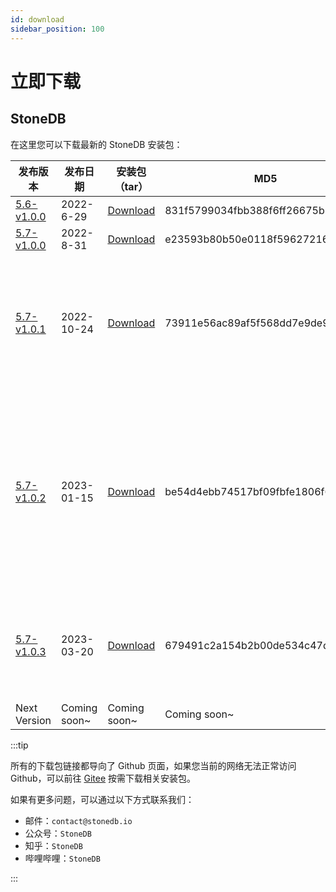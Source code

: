 ```yaml
---
id: download
sidebar_position: 100
---
```


# 立即下载

## StoneDB

在这里您可以下载最新的 StoneDB 安装包：

| 发布版本 | 发布日期 | 安装包（tar） | MD5 | TiPs |
| --- | --- | --- | --- | ---|
| [5.6-v1.0.0](https://github.com/stoneatom/stonedb/releases/tag/stonedb-5.6-v1.0.0) | 2022-6-29 | [Download](https://static.stoneatom.com/stonedb-ce-5.6-v1.0.0.el7.x86_64.tar.gz) | 831f5799034fbb388f6ff26675b7951e |\|
| [5.7-v1.0.0](https://github.com/stoneatom/stonedb/releases/tag/5.7-v1.0.0-GA) | 2022-8-31 |  [Download](https://static.stoneatom.com/custom/stonedb-ce-5.7-v1.0.0.el7.x86_64.tar.gz) | e23593b80b50e0118f59627216613a2f | \ |
| [5.7-v1.0.1](https://github.com/stoneatom/stonedb/releases/tag/5.7-v1.0.1-GA) | 2022-10-24 |  [Download](https://static.stoneatom.com/custom/stonedb-ce-5.7-v1.0.1.el7.x86_64.tar.gz) | 73911e56ac89af5f568dd7e9de9e9af5 | 1. 可以[下载DEB包](https://github.com/stoneatom/stonedb/releases/download/5.7-v1.0.1-GA/stonedb-ce-5.7-v1.0.1.debain.x86_64.tar.gz)；2. 如果您在编译的时候提示缺失依赖，您可以前往 Github  [**下载相关依赖**](https://github.com/stoneatom/stonedb/releases/download/5.7-v1.0.1-GA/stonedb-lib.tar.gz) |
| [5.7-v1.0.2](https://github.com/stoneatom/stonedb/releases/tag/5.7-v1.0.2-GA) | 2023-01-15 | [Download](https://github.com/stoneatom/stonedb/releases/download/5.7-v1.0.2-GA/stonedb-ce-5.7-v1.0.2.el7.x86_64.tar.gz) | be54d4ebb74517bf09fbfe1806f6e2ab  | 1. 可以[下载DEB包](https://github.com/stoneatom/stonedb/releases/download/5.7-v1.0.2-GA/stonedb-ce-5.7_v1.0.2.ubuntu.amd64.deb);2. 可以[下载RPM包](https://github.com/stoneatom/stonedb/releases/download/5.7-v1.0.2-GA/stonedb-ce-5.7-v1.0.2.el7.x86_64.rpm)，体验两分钟极速安装StoneDB；3.可以下载自动化部署StoneDB备库的[Shell脚本](https://github.com/stoneatom/stonedb/releases/download/5.7-v1.0.2-GA/shell.for.deploy.stonedb.as.replic.tar.gz)|
| [5.7-v1.0.3](https://github.com/stoneatom/stonedb/releases/tag/5.7-v1.0.3-GA) | 2023-03-20 | [Download](https://github.com/stoneatom/stonedb/releases/download/5.7-v1.0.3-GA/stonedb-ce-5.7-v1.0.3.el7.x86_64.tar.gz) | 679491c2a154b2b00de534c47dea507b  | 1. 可以[下载DEB包](https://github.com/stoneatom/stonedb/releases/download/5.7-v1.0.3-GA/stonedb-ce-5.7-v1.0.3.ubuntu.amd64.deb)；2. 可以[下载RPM包](https://github.com/stoneatom/stonedb/releases/download/5.7-v1.0.3-GA/stonedb-ce-5.7-v1.0.3.el7.x86_64.rpm)，体验两分钟极速安装StoneDB |
| Next Version | Coming soon~  | Coming soon~  | Coming soon~ | \ |


:::tip

所有的下载包链接都导向了 Github 页面，如果您当前的网络无法正常访问 Github，可以前往 [Gitee](https://gitee.com/StoneDB/stonedb/releases/tag/5.7-v1.0.3-GA) 按需下载相关安装包。

如果有更多问题，可以通过以下方式联系我们：

- 邮件：`contact@stonedb.io`
- 公众号：`StoneDB`
- 知乎：`StoneDB`
- 哔哩哔哩：`StoneDB`

:::